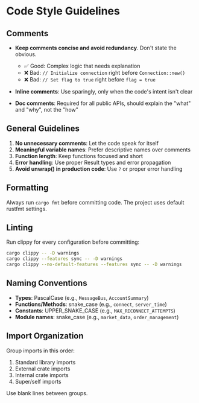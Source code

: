 # Code Style Guidelines

## Comments

- **Keep comments concise and avoid redundancy**. Don't state the obvious.
  - ✅ Good: Complex logic that needs explanation
  - ❌ Bad: `// Initialize connection` right before `Connection::new()`
  - ❌ Bad: `// Set flag to true` right before `flag = true`

- **Inline comments**: Use sparingly, only when the code's intent isn't clear

- **Doc comments**: Required for all public APIs, should explain the "what" and "why", not the "how"

## General Guidelines

1. **No unnecessary comments**: Let the code speak for itself
2. **Meaningful variable names**: Prefer descriptive names over comments
3. **Function length**: Keep functions focused and short
4. **Error handling**: Use proper Result types and error propagation
5. **Avoid unwrap() in production code**: Use `?` or proper error handling

## Formatting

Always run `cargo fmt` before committing code. The project uses default rustfmt settings.

## Linting

Run clippy for every configuration before committing:
```bash
cargo clippy -- -D warnings
cargo clippy --features sync -- -D warnings
cargo clippy --no-default-features --features sync -- -D warnings
```

## Naming Conventions

- **Types**: PascalCase (e.g., `MessageBus`, `AccountSummary`)
- **Functions/Methods**: snake_case (e.g., `connect`, `server_time`)
- **Constants**: UPPER_SNAKE_CASE (e.g., `MAX_RECONNECT_ATTEMPTS`)
- **Module names**: snake_case (e.g., `market_data`, `order_management`)

## Import Organization

Group imports in this order:
1. Standard library imports
2. External crate imports
3. Internal crate imports
4. Super/self imports

Use blank lines between groups.